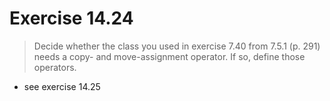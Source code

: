 # Exercise 14.24
> Decide whether the class you used in exercise 7.40 from 7.5.1 (p. 291) needs a copy- and move-assignment operator. If so, define those operators.
- see exercise 14.25